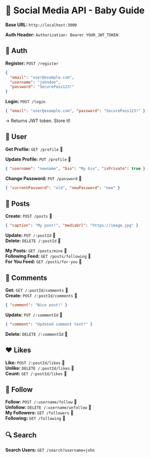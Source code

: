 # 🚀 Social Media API - Baby Guide

**Base URL:** `http://localhost:3000`

**Auth Header:** `Authorization: Bearer YOUR_JWT_TOKEN`

## 🔐 Auth

**Register:** `POST /register`

```json
{
  "email": "user@example.com",
  "username": "johndoe",
  "password": "SecurePass123!"
}
```

**Login:** `POST /login`

```json
{ "email": "user@example.com", "password": "SecurePass123!" }
```

→ Returns JWT token. Store it!

## 👤 User

**Get Profile:** `GET /profile` 🔐

**Update Profile:** `PUT /profile` 🔐

```json
{ "username": "newname", "bio": "My bio", "isPrivate": true }
```

**Change Password:** `PUT /password` 🔐

```json
{ "currentPassword": "old", "newPassword": "new" }
```

## 📝 Posts

**Create:** `POST /posts` 🔐

```json
{ "caption": "My post!", "mediaUrl": "https://image.jpg" }
```

**Update:** `PUT /:postId` 🔐  
**Delete:** `DELETE /:postId` 🔐

**My Posts:** `GET /posts/mine` 🔐  
**Following Feed:** `GET /posts/following` 🔐  
**For You Feed:** `GET /posts/for-you` 🔐

## 💬 Comments

**Get:** `GET /:postId/comments` 🔐  
**Create:** `POST /:postId/comments` 🔐

```json
{ "comment": "Nice post!" }
```

**Update:** `PUT /:commentId` 🔐

```json
{ "comment": "Updated comment text!" }
```

**Delete:** `DELETE /:commentId` 🔐

## ❤️ Likes

**Like:** `POST /:postId/likes` 🔐  
**Unlike:** `DELETE /:postId/likes` 🔐  
**Count:** `GET /:postId/likes` 🔐

## 👥 Follow

**Follow:** `POST /:username/follow` 🔐  
**Unfollow:** `DELETE /:username/unfollow` 🔐  
**My Followers:** `GET /followers` 🔐  
**Following:** `GET /following` 🔐

## 🔍 Search

**Search Users:** `GET /search?username=john`
